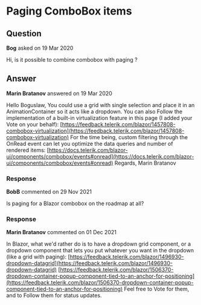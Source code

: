 # Paging ComboBox items

## Question

**Bog** asked on 19 Mar 2020

Hi, is it possible to combine combobox with paging ?

## Answer

**Marin Bratanov** answered on 19 Mar 2020

Hello Boguslaw, You could use a grid with single selection and place it in an AnimationContainer so it acts like a dropdown. You can also Follow the implementation of a built-in virtualization feature in this page (I added your Vote on your behalf): [https://feedback.telerik.com/blazor/1457808-combobox-virtualization](https://feedback.telerik.com/blazor/1457808-combobox-virtualization) For the time being, custom filtering through the OnRead event can let you optimize the data queries and number of rendered items: [https://docs.telerik.com/blazor-ui/components/combobox/events#onread](https://docs.telerik.com/blazor-ui/components/combobox/events#onread) Regards, Marin Bratanov

### Response

**BobB** commented on 29 Nov 2021

Is paging for a Blazor combobox on the roadmap at all?

### Response

**Marin Bratanov** commented on 01 Dec 2021

In Blazor, what we'd rather do is to have a dropdown grid component, or a dropdown component that lets you put whatever you want in the dropdown (like a grid with paging): [https://feedback.telerik.com/blazor/1496930-dropdown-datagrid](https://feedback.telerik.com/blazor/1496930-dropdown-datagrid) [https://feedback.telerik.com/blazor/1506370-dropdown-container-popup-component-tied-to-an-anchor-for-positioning](https://feedback.telerik.com/blazor/1506370-dropdown-container-popup-component-tied-to-an-anchor-for-positioning) Feel free to Vote for them, and to Follow them for status updates.
